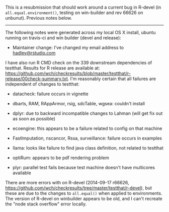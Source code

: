 This is a resubmission that should work around a current bug in R-devel (in `all.equal.environment()`, testing on win-builder and rev 66626 on unbunut). Previous notes below.

--------------------------------------------------------------------------------

The following notes were generated across my local OS X install, ubuntu running on travis-ci and win builder (devel and release):

* Maintainer change: I've changed my email address to hadley@rstudio.com

I have also run R CMD check on the 339 downstream dependencies of testthat. Results for R release are available at: https://github.com/wch/checkresults/blob/master/testthat/r-release/00check-summary.txt. I'm reasonably certain that all failures are independent of changes to testthat:

* datacheck: failure occurs in vignette

* dbarts, RAM, RAppArmor, rsig, sdcTable, wgsea: couldn't install

* dplyr: due to backward incompatible changes to Lahman (will get fix out as
  soon as possible)

* ecoengine: this appears to be a failure related to config on that machine

* FastImputation, nscancor, Rssa, surveillance: failure occurs in examples

* llama: looks like failure to find java class definition, not related
  to testthat
  
* optiRum: appears to be pdf rendering problem

* plyr: parallel test fails because test machine doesn't have multicores
  available
  
There are more errors with on R-devel (2014-09-17 r66626, https://github.com/wch/checkresults/tree/master/testthat/r-devel), but these are due to the changes to `all.equal()` when applied to environments. The version of R-devel on winbuilder appears to be old, and I can't recreate the "node stack overflow" error locally.
